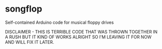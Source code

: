 # songflop
Self-contained Arduino code for musical floppy drives


DISCLAIMER - THIS IS TERRIBLE CODE THAT WAS THROWN TOGETHER IN A RUSH BUT IT
KIND OF WORKS ALRIGHT SO I'M LEAVING IT FOR NOW AND WILL FIX IT LATER.
